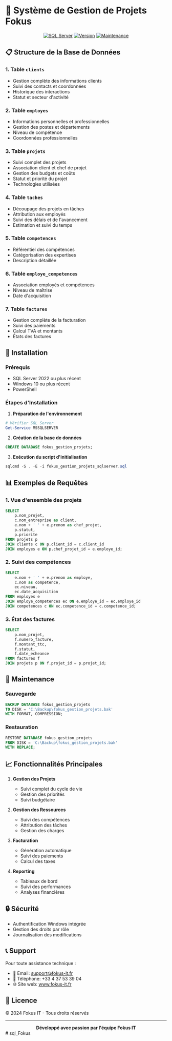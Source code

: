 # 🌟 Système de Gestion de Projets Fokus

<div align="center">

[![SQL Server](https://img.shields.io/badge/SQL%20Server-2022-blue?style=for-the-badge&logo=microsoft-sql-server&logoColor=white)](https://www.microsoft.com/sql-server)
[![Version](https://img.shields.io/badge/version-1.0.0-green?style=for-the-badge&logo=git-lfs&logoColor=white)](https://github.com)
[![Maintenance](https://img.shields.io/badge/Maintained%3F-yes-green?style=for-the-badge&logo=github&logoColor=white)](https://github.com)

</div>

## 📋 Structure de la Base de Données

### 1. Table `clients`
- Gestion complète des informations clients
- Suivi des contacts et coordonnées
- Historique des interactions
- Statut et secteur d'activité

### 2. Table `employes`
- Informations personnelles et professionnelles
- Gestion des postes et départements
- Niveau de compétence
- Coordonnées professionnelles

### 3. Table `projets`
- Suivi complet des projets
- Association client et chef de projet
- Gestion des budgets et coûts
- Statut et priorité du projet
- Technologies utilisées

### 4. Table `taches`
- Découpage des projets en tâches
- Attribution aux employés
- Suivi des délais et de l'avancement
- Estimation et suivi du temps

### 5. Table `competences`
- Référentiel des compétences
- Catégorisation des expertises
- Description détaillée

### 6. Table `employe_competences`
- Association employés et compétences
- Niveau de maîtrise
- Date d'acquisition

### 7. Table `factures`
- Gestion complète de la facturation
- Suivi des paiements
- Calcul TVA et montants
- États des factures

## 🚀 Installation

### Prérequis
- SQL Server 2022 ou plus récent
- Windows 10 ou plus récent
- PowerShell

### Étapes d'Installation

1. **Préparation de l'environnement**
```powershell
# Vérifier SQL Server
Get-Service MSSQLSERVER
```

2. **Création de la base de données**
```sql
CREATE DATABASE fokus_gestion_projets;
```

3. **Exécution du script d'initialisation**
```powershell
sqlcmd -S . -E -i fokus_gestion_projets_sqlserver.sql
```

## 📊 Exemples de Requêtes

### 1. Vue d'ensemble des projets
```sql
SELECT 
    p.nom_projet,
    c.nom_entreprise as client,
    e.nom + ' ' + e.prenom as chef_projet,
    p.statut,
    p.priorite
FROM projets p
JOIN clients c ON p.client_id = c.client_id
JOIN employes e ON p.chef_projet_id = e.employe_id;
```

### 2. Suivi des compétences
```sql
SELECT 
    e.nom + ' ' + e.prenom as employe,
    c.nom as competence,
    ec.niveau,
    ec.date_acquisition
FROM employes e
JOIN employe_competences ec ON e.employe_id = ec.employe_id
JOIN competences c ON ec.competence_id = c.competence_id;
```

### 3. État des factures
```sql
SELECT 
    p.nom_projet,
    f.numero_facture,
    f.montant_ttc,
    f.statut,
    f.date_echeance
FROM factures f
JOIN projets p ON f.projet_id = p.projet_id;
```

## 🔧 Maintenance

### Sauvegarde
```sql
BACKUP DATABASE fokus_gestion_projets
TO DISK = 'C:\Backup\fokus_gestion_projets.bak'
WITH FORMAT, COMPRESSION;
```

### Restauration
```sql
RESTORE DATABASE fokus_gestion_projets
FROM DISK = 'C:\Backup\fokus_gestion_projets.bak'
WITH REPLACE;
```

## 📈 Fonctionnalités Principales

1. **Gestion des Projets**
   - Suivi complet du cycle de vie
   - Gestion des priorités
   - Suivi budgétaire

2. **Gestion des Ressources**
   - Suivi des compétences
   - Attribution des tâches
   - Gestion des charges

3. **Facturation**
   - Génération automatique
   - Suivi des paiements
   - Calcul des taxes

4. **Reporting**
   - Tableaux de bord
   - Suivi des performances
   - Analyses financières

## 🔒 Sécurité

- Authentification Windows intégrée
- Gestion des droits par rôle
- Journalisation des modifications

## 📞 Support

Pour toute assistance technique :
- 📧 Email: support@fokus-it.fr
- 📱 Téléphone: +33 4 37 53 39 04
- 🌐 Site web: www.fokus-it.fr

## 📝 Licence

© 2024 Fokus IT - Tous droits réservés

---

<div align="center">
    <b>Développé avec passion par l'équipe Fokus IT</b>
</div> #   s q l _ F o k u s  
 